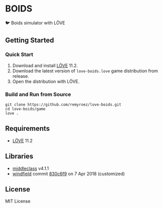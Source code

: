 # BOIDS

:bird: Boids simulator with LÖVE

## Getting Started

### Quick Start

1. Download and install [LÖVE](https://love2d.org/) 11.2.
1. Download the latest version of `love-boids.love` game distribution from release.
1. Open the distribution with LÖVE.

### Build and Run from Source

```
git clone https://github.com/remyroez/love-boids.git
cd love-boids/game
love .
```

## Requirements

- [LÖVE](https://love2d.org/) 11.2

## Libraries

- [middleclass](https://github.com/kikito/middleclass) v4.1.1
- [windfield](https://github.com/adnzzzzZ/windfield) commit [830c6f9](https://github.com/adnzzzzZ/windfield/tree/830c6f9c357f31f5c0e53d5721e6dc0d0ccebae1)  on 7 Apr 2018 (customized)

## License

MIT License
